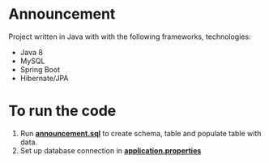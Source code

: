 # Announcement
Project written in Java with with the following frameworks, technologies:
* Java 8
* MySQL
* Spring Boot
* Hibernate/JPA

# To run the code
1. Run [**announcement.sql**](https://github.com/eyouu/announcement/blob/master/sql-script/announcement.sql) to create schema, table and populate table with data.
2. Set up database connection in [**application.properties**](https://github.com/eyouu/announcement/blob/master/src/main/resources/application.properties)
